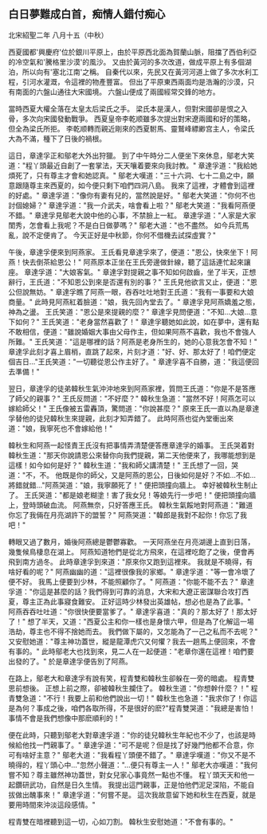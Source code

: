 白日夢難成白首，痴情人錯付痴心
------------------------------

北宋紹聖二年 八月十五（中秋）

西夏國都'興慶府'位於銀川平原上，由於平原西北面為賀蘭山脈，阻擋了西伯利亞的冷空氣和'騰格里沙漠'的風沙。
又由於黃河的多次改道，做成平原上有多個湖泊，所以向有'塞北江南'之稱。
自秦代以來，先民又在黃河河道上做了多次水利工程，引河水灌溉，令這裡的物產豐富。
但出了平原東西兩面均是浩瀚的沙漠，只有南面的六盤山通往大宋國境。
六盤山便成了兩國經常交鋒的地方。

當時西夏大權全落在太皇太后梁氏之手。
梁氏本是漢人，但對宋國卻是恨之入骨，多次向宋國發動戰爭。
西夏皇帝李乾顺雖多次提出對宋遼兩國和好的策略，但全為梁氏所拒。
李乾顺轉而親近剛來的西夏駙馬、靈鷲峰縹緲宫主人，令梁氏大為不滿，種下了日後的禍根。

這日，章達孚正和鄔老大外出狩獵。
到了中午時分二人便坐下來休息，鄔老大笑道："程丫頭最近自創了一套掌法，天天嚷着要來向我討教。"
章達孚道："我給她煩死了，只有尊主才會和她認真。"
鄔老大嘆道："三十六洞、七十二島之中，願意跟隨尊主來西夏的，如今便只剩下咱們四洞八島。
我來了這裡，才體會到這裡的好處。"
章達孚道："像你有妻有兒的，當然說是好。"
鄔老大笑道："你何不也討個媳婦？"
章達孚道："我一介武夫，啥會看上啦？"
鄔老大笑道："我看阿燕便不錯。"
章達孚見鄔老大說中他的心事，不禁臉上一紅。
章達孚道："人家是大家閨秀，怎會看上我呢？不是白日做夢嗎？"
鄔老大道："也不盡然。
如今兵荒馬亂，說不定便肯了。
今天正好是中秋節，你何不借機去試探虛實？"

午後，章達孚便來到阿燕家。
王氏看見章達孚來了，便道："恩公，快來坐下！阿燕！快去倒茶給恩公！"
阿燕原本正坐在王氏旁邊做針線，聽了這話連忙起來讓座。
章達孚道："大娘客氣。"
章達孚對提親之事不知如何啟齒，坐了半天，正想辭行，王氏道："不知恩公到來是否還有別的事？"
王氏見他欲言又止，便道："恩公但說無妨。"
章達孚瞧了阿燕一眼，吞吞吐吐地對王氏道："我有一事要和大娘商量。"
此時見阿燕紅着臉道："娘，我先回內堂去了。"
章達孚見阿燕嬌羞之態，神為之盪。
王氏笑道："恩公是來提親的麼？"
章達孚見問便道："不知...大娘...意下如何？"
王氏笑道："老身當然喜歡了！"
章達孚聽她如此說，如在夢中，還有點不敢相信，便道："雖說婚姻大事由父母作主，但如果阿燕不喜歡，我也不會強人所難。"
王氏笑道："這是哪裡的話？阿燕是老身所生的，她的心意我怎會不知！"
章達孚此刻才喜上眉梢，直跳了起來，片刻才道："好、好、那太好了！咱們便定個吉日..."王氏笑道："一切聽從恩公作主好了。"
章達孚喜不自勝，道："我這便回去準備！"

翌日，章達孚的徒弟韓秋生氣沖沖地來到阿燕家裡，質問王氏道："你是不是答應了師父的親事？"
王氏反問道："不好麼？"
韓秋生急道："當然不好！阿燕怎可以嫁給師父！"
王氏像被五雷轟頂，驚問道："你說甚麼？"
原來王氏一直以為是章達孚替他的徒兒韓秋生來提親，此刻才知弄錯了。
此時阿燕也從內堂衝出來道："娘，我寧死也不會嫁給他！"

韓秋生和阿燕一起怪責王氏沒有把事情弄清楚便答應章達孚的婚事。
王氏哭着對韓秋生道："那天你說請恩公來替你向我們提親，第二天他便來了，我哪能想到是這樣！如今如何是好？"
韓秋生道："我和師父講清楚！"
王氏想了一回，哭道："不，不。
他既是你的師父，又是阿燕的恩公，日後如何是好？不如...不如...將錯就錯..."阿燕哭道："娘，我寧願死了！"
便把頭撞向牆上。
幸好被韓秋生制止了。
王氏哭道："都是娘老糊塗！害了我女兒！等娘先行一步吧！"
便把頭撞向牆上，登時頭破血流。
阿燕無奈，只好答應王氏。
韓秋生氣餒地對阿燕道："難道你忘了我倆在月亮湖許下的盟誓？"
阿燕哭道："韓郎是我對不起你！你忘了我吧！"

轉眼又過了數月，婚後阿燕總是鬱鬱寡歡。
一天阿燕坐在月亮湖邊上直到日落，幾隻候鳥棲息在湖上。
阿燕知道牠們是從北方飛來，在這裡吃飽了之後，便會再飛到南方過冬。
此時章達孚到來道："原來你又跑到這裡來。
我就是不曉得，有啥好看的呢？"
阿燕幽幽的道："這裡很像我的家鄉。"
章達孚道："等一會冷壞了便不好。
我馬上便要到少林，不能照顧你了。"
阿燕道："你能不能不去？"
章達孚道："你這是甚麼的話？我們得到可靠的消息，大宋和大遼正密謀聯合攻打西夏，尊主正為此事寢食難安。
正好這時少林發出英雄帖，想必也是為了此事。"
阿燕吞吞吐吐道："你很快便要當爹了。"
章達孚喜道："真的？那太好了！那太好了！"
想了半天，又道："西夏公主和你一樣也是身懷六甲，但是為了化解這一場浩劫，尊主也不得不捨她而去。
我們做下屬的，又怎能為了一己之私而不去呢？"
又安慰她道："尊主神功蓋世，縱是龍潭虎穴又何懼？我去一趟馬上便回來，不會有事的。"
此時鄔老大也找到來，見二人在一起便道："老章你還在這裡！咱們要出發的了。"
於是章達孚便告別了阿燕。

在路上，鄔老大和章達孚有說有笑，程青雙和韓秋生卻躲在一旁的暗處。
程青雙思前想後。
正想上前之際，卻被韓秋生攔住了。
韓秋生道："你想幹什麼？！"
程青雙急道："不行！我要上前和他們說出一切！"
韓秋生也急道："我求你了！你這是為何？事成之後，咱們各取所得，不是很好的麽?"程青雙哭道："我總是害怕！事情不會是我們想像中那麽順利的！"

便在此時，只聽到鄔老大對章達孚道："你的徒兒韓秋生年紀也不少了，也該是時候給他找一門親事了。"
章達孚道："可不是呢？但是找了好幾門他都不合意，你可有啥好主意？"
鄔老大道："我看程丫頭便不錯了。"
章達孚嘆道："你又不是不曉得的，程丫頭心中..."忽然小聲道："...便只有尊主一人！"
鄔老大亦嘆道："我何嘗不知？尊主雖然神功蓋世，對女兒家心事竟然一點也不懂。
程丫頭天天和他一起鑽研武功，自然是日久生情。
我提出這門親事，正是怕他們泥足深陷，不能自拔做出醜事來！"
章達孚道："何嘗不是。
這次我故意留下她和秋生在西夏，就是要用時間來沖淡這段感情。"

程青雙在暗裡聽到這一切，心如刀割。
韓秋生安慰她道："不會有事的。"

